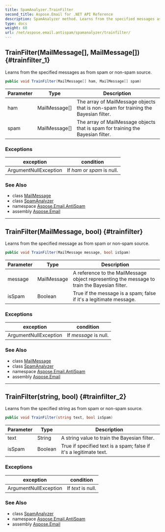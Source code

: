 ```yaml
---
title: SpamAnalyzer.TrainFilter
second_title: Aspose.Email for .NET API Reference
description: SpamAnalyzer method. Learns from the specified messages as from spam or nonspam source
type: docs
weight: 60
url: /net/aspose.email.antispam/spamanalyzer/trainfilter/
---
```

## TrainFilter(MailMessage[], MailMessage[]) {#trainfilter_1}

Learns from the specified messages as from spam or non-spam source.

```csharp
public void TrainFilter(MailMessage[] ham, MailMessage[] spam)
```

| Parameter | Type | Description |
| --- | --- | --- |
| ham | MailMessage[] | The array of MailMessage objects that is non-spam for training the Bayesian filter. |
| spam | MailMessage[] | The array of MailMessage objects that is spam for training the Bayesian filter. |

### Exceptions

| exception | condition |
| --- | --- |
| ArgumentNullException | If *ham* or *spam* is null. |

### See Also

* class [MailMessage](../../../aspose.email/mailmessage/)
* class [SpamAnalyzer](../)
* namespace [Aspose.Email.AntiSpam](../../spamanalyzer/)
* assembly [Aspose.Email](../../../)

---

## TrainFilter(MailMessage, bool) {#trainfilter}

Learns from the specified message as from spam or non-spam source.

```csharp
public void TrainFilter(MailMessage message, bool isSpam)
```

| Parameter | Type | Description |
| --- | --- | --- |
| message | MailMessage | A reference to the MailMessage object representing the message to train the Bayesian filter. |
| isSpam | Boolean | True if the message is a spam; false if it's a legitimate message. |

### Exceptions

| exception | condition |
| --- | --- |
| ArgumentNullException | If *message* is null. |

### See Also

* class [MailMessage](../../../aspose.email/mailmessage/)
* class [SpamAnalyzer](../)
* namespace [Aspose.Email.AntiSpam](../../spamanalyzer/)
* assembly [Aspose.Email](../../../)

---

## TrainFilter(string, bool) {#trainfilter_2}

Learns from the specified string as from spam or non-spam source.

```csharp
public void TrainFilter(string text, bool isSpam)
```

| Parameter | Type | Description |
| --- | --- | --- |
| text | String | A string value to train the Bayesian filter. |
| isSpam | Boolean | True if specified text is a spam; false if it's a legitimate text. |

### Exceptions

| exception | condition |
| --- | --- |
| ArgumentNullException | If *text* is null. |

### See Also

* class [SpamAnalyzer](../)
* namespace [Aspose.Email.AntiSpam](../../spamanalyzer/)
* assembly [Aspose.Email](../../../)


